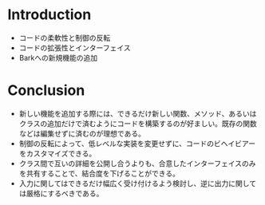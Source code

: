 # Introduction

* コードの柔軟性と制御の反転
* コードの拡張性とインターフェイス
* Barkへの新規機能の追加

# Conclusion

* 新しい機能を追加する際には、できるだけ新しい関数、メソッド、あるいはクラスの追加だけで済むようにコードを構築するのが好ましい。既存の関数などは編集せずに済むのが理想である。
* 制御の反転によって、低レベルな実装を変更せずに、コードのビヘイビアーをカスタマイズできる。
* クラス間で互いの詳細を公開し合うよりも、合意したインターフェイスのみを共有することで、結合度を下げることができる。
* 入力に関してはできるだけ幅広く受け付けるよう検討し、逆に出力に関しては厳格にするべきである。

